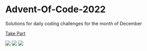 # Advent-Of-Code-2022

Solutions for daily coding challenges for the month of December

[Take Part](https://adventofcode.com/2022)

![](https://img.shields.io/badge/day%20📅-21-blue)
![](https://img.shields.io/badge/stars%20⭐-38-yellow)
![](https://img.shields.io/badge/days%20completed-18-red)
